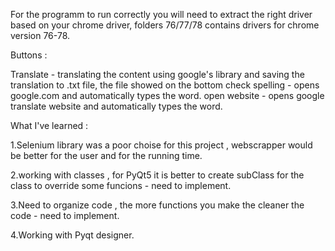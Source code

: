 For the programm to run correctly you will need to extract the right driver based on your chrome driver, folders 76/77/78 contains drivers for chrome version 76-78.

Buttons : 

Translate - translating the content using google's library and saving the translation to .txt file, the file showed on the bottom
check spelling - opens google.com and automatically types the word.
open website - opens google translate website and automatically types the word.


What I've learned :

1.Selenium library was a poor choise for this project , webscrapper would be better for the user and for the running time.

2.working with classes , for PyQt5 it is better to create subClass for the class to override some funcions - need to implement.

3.Need to organize code , the more functions you make the cleaner the code - need to implement.

4.Working with Pyqt designer.

 
